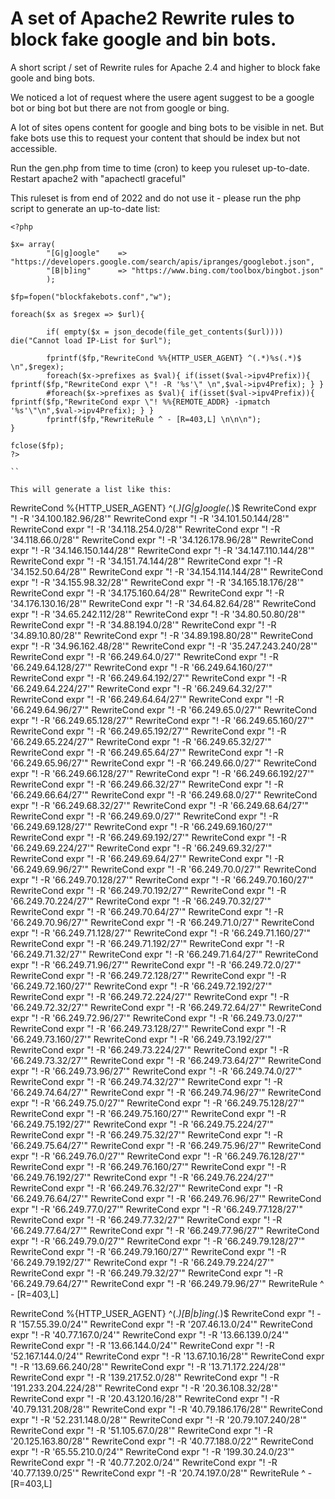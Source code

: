 # A set of Apache2 Rewrite rules to block fake google and bin bots.

A short script / set of Rewrite rules for Apache 2.4 and higher to block fake goole and bing bots.

We noticed a lot of request where the usere agent suggest to be a google bot or bing bot 
but there are not from google or bing.

A lot of sites opens content for google and bing bots to be visible in net. 
But fake bots use this to request your content that should be index but not accessible.

Run the gen.php from time to time (cron) to keep you ruleset up-to-date. Restart apache2 with "apachectl graceful"

This ruleset is from end of 2022 and do not use it - please run the php script to generate an up-to-date list:

```
<?php

$x= array(
        "[G|g]oogle"    => "https://developers.google.com/search/apis/ipranges/googlebot.json",
        "[B|b]ing"      => "https://www.bing.com/toolbox/bingbot.json"
        );

$fp=fopen("blockfakebots.conf","w");

foreach($x as $regex => $url){

        if( empty($x = json_decode(file_get_contents($url)))) die("Cannot load IP-List for $url");

        fprintf($fp,"RewriteCond %%{HTTP_USER_AGENT} ^(.*)%s(.*)$ \n",$regex);
        foreach($x->prefixes as $val){ if(isset($val->ipv4Prefix)){ fprintf($fp,"RewriteCond expr \"! -R '%s'\" \n",$val->ipv4Prefix); } }
        #foreach($x->prefixes as $val){ if(isset($val->ipv4Prefix)){ fprintf($fp,"RewriteCond expr \"! %%{REMOTE_ADDR} -ipmatch '%s'\"\n",$val->ipv4Prefix); } }
        fprintf($fp,"RewriteRule ^ - [R=403,L] \n\n\n");
}

fclose($fp);
?>

``

This will generate a list like this:

```
RewriteCond %{HTTP_USER_AGENT} ^(.*)[G|g]oogle(.*)$
RewriteCond expr "! -R '34.100.182.96/28'"
RewriteCond expr "! -R '34.101.50.144/28'"
RewriteCond expr "! -R '34.118.254.0/28'"
RewriteCond expr "! -R '34.118.66.0/28'"
RewriteCond expr "! -R '34.126.178.96/28'"
RewriteCond expr "! -R '34.146.150.144/28'"
RewriteCond expr "! -R '34.147.110.144/28'"
RewriteCond expr "! -R '34.151.74.144/28'"
RewriteCond expr "! -R '34.152.50.64/28'"
RewriteCond expr "! -R '34.154.114.144/28'"
RewriteCond expr "! -R '34.155.98.32/28'"
RewriteCond expr "! -R '34.165.18.176/28'"
RewriteCond expr "! -R '34.175.160.64/28'"
RewriteCond expr "! -R '34.176.130.16/28'"
RewriteCond expr "! -R '34.64.82.64/28'"
RewriteCond expr "! -R '34.65.242.112/28'"
RewriteCond expr "! -R '34.80.50.80/28'"
RewriteCond expr "! -R '34.88.194.0/28'"
RewriteCond expr "! -R '34.89.10.80/28'"
RewriteCond expr "! -R '34.89.198.80/28'"
RewriteCond expr "! -R '34.96.162.48/28'"
RewriteCond expr "! -R '35.247.243.240/28'"
RewriteCond expr "! -R '66.249.64.0/27'"
RewriteCond expr "! -R '66.249.64.128/27'"
RewriteCond expr "! -R '66.249.64.160/27'"
RewriteCond expr "! -R '66.249.64.192/27'"
RewriteCond expr "! -R '66.249.64.224/27'"
RewriteCond expr "! -R '66.249.64.32/27'"
RewriteCond expr "! -R '66.249.64.64/27'"
RewriteCond expr "! -R '66.249.64.96/27'"
RewriteCond expr "! -R '66.249.65.0/27'"
RewriteCond expr "! -R '66.249.65.128/27'"
RewriteCond expr "! -R '66.249.65.160/27'"
RewriteCond expr "! -R '66.249.65.192/27'"
RewriteCond expr "! -R '66.249.65.224/27'"
RewriteCond expr "! -R '66.249.65.32/27'"
RewriteCond expr "! -R '66.249.65.64/27'"
RewriteCond expr "! -R '66.249.65.96/27'"
RewriteCond expr "! -R '66.249.66.0/27'"
RewriteCond expr "! -R '66.249.66.128/27'"
RewriteCond expr "! -R '66.249.66.192/27'"
RewriteCond expr "! -R '66.249.66.32/27'"
RewriteCond expr "! -R '66.249.66.64/27'"
RewriteCond expr "! -R '66.249.68.0/27'"
RewriteCond expr "! -R '66.249.68.32/27'"
RewriteCond expr "! -R '66.249.68.64/27'"
RewriteCond expr "! -R '66.249.69.0/27'"
RewriteCond expr "! -R '66.249.69.128/27'"
RewriteCond expr "! -R '66.249.69.160/27'"
RewriteCond expr "! -R '66.249.69.192/27'"
RewriteCond expr "! -R '66.249.69.224/27'"
RewriteCond expr "! -R '66.249.69.32/27'"
RewriteCond expr "! -R '66.249.69.64/27'"
RewriteCond expr "! -R '66.249.69.96/27'"
RewriteCond expr "! -R '66.249.70.0/27'"
RewriteCond expr "! -R '66.249.70.128/27'"
RewriteCond expr "! -R '66.249.70.160/27'"
RewriteCond expr "! -R '66.249.70.192/27'"
RewriteCond expr "! -R '66.249.70.224/27'"
RewriteCond expr "! -R '66.249.70.32/27'"
RewriteCond expr "! -R '66.249.70.64/27'"
RewriteCond expr "! -R '66.249.70.96/27'"
RewriteCond expr "! -R '66.249.71.0/27'"
RewriteCond expr "! -R '66.249.71.128/27'"
RewriteCond expr "! -R '66.249.71.160/27'"
RewriteCond expr "! -R '66.249.71.192/27'"
RewriteCond expr "! -R '66.249.71.32/27'"
RewriteCond expr "! -R '66.249.71.64/27'"
RewriteCond expr "! -R '66.249.71.96/27'"
RewriteCond expr "! -R '66.249.72.0/27'"
RewriteCond expr "! -R '66.249.72.128/27'"
RewriteCond expr "! -R '66.249.72.160/27'"
RewriteCond expr "! -R '66.249.72.192/27'"
RewriteCond expr "! -R '66.249.72.224/27'"
RewriteCond expr "! -R '66.249.72.32/27'"
RewriteCond expr "! -R '66.249.72.64/27'"
RewriteCond expr "! -R '66.249.72.96/27'"
RewriteCond expr "! -R '66.249.73.0/27'"
RewriteCond expr "! -R '66.249.73.128/27'"
RewriteCond expr "! -R '66.249.73.160/27'"
RewriteCond expr "! -R '66.249.73.192/27'"
RewriteCond expr "! -R '66.249.73.224/27'"
RewriteCond expr "! -R '66.249.73.32/27'"
RewriteCond expr "! -R '66.249.73.64/27'"
RewriteCond expr "! -R '66.249.73.96/27'"
RewriteCond expr "! -R '66.249.74.0/27'"
RewriteCond expr "! -R '66.249.74.32/27'"
RewriteCond expr "! -R '66.249.74.64/27'"
RewriteCond expr "! -R '66.249.74.96/27'"
RewriteCond expr "! -R '66.249.75.0/27'"
RewriteCond expr "! -R '66.249.75.128/27'"
RewriteCond expr "! -R '66.249.75.160/27'"
RewriteCond expr "! -R '66.249.75.192/27'"
RewriteCond expr "! -R '66.249.75.224/27'"
RewriteCond expr "! -R '66.249.75.32/27'"
RewriteCond expr "! -R '66.249.75.64/27'"
RewriteCond expr "! -R '66.249.75.96/27'"
RewriteCond expr "! -R '66.249.76.0/27'"
RewriteCond expr "! -R '66.249.76.128/27'"
RewriteCond expr "! -R '66.249.76.160/27'"
RewriteCond expr "! -R '66.249.76.192/27'"
RewriteCond expr "! -R '66.249.76.224/27'"
RewriteCond expr "! -R '66.249.76.32/27'"
RewriteCond expr "! -R '66.249.76.64/27'"
RewriteCond expr "! -R '66.249.76.96/27'"
RewriteCond expr "! -R '66.249.77.0/27'"
RewriteCond expr "! -R '66.249.77.128/27'"
RewriteCond expr "! -R '66.249.77.32/27'"
RewriteCond expr "! -R '66.249.77.64/27'"
RewriteCond expr "! -R '66.249.77.96/27'"
RewriteCond expr "! -R '66.249.79.0/27'"
RewriteCond expr "! -R '66.249.79.128/27'"
RewriteCond expr "! -R '66.249.79.160/27'"
RewriteCond expr "! -R '66.249.79.192/27'"
RewriteCond expr "! -R '66.249.79.224/27'"
RewriteCond expr "! -R '66.249.79.32/27'"
RewriteCond expr "! -R '66.249.79.64/27'"
RewriteCond expr "! -R '66.249.79.96/27'"
RewriteRule ^ - [R=403,L]


RewriteCond %{HTTP_USER_AGENT} ^(.*)[B|b]ing(.*)$
RewriteCond expr "! -R '157.55.39.0/24'"
RewriteCond expr "! -R '207.46.13.0/24'"
RewriteCond expr "! -R '40.77.167.0/24'"
RewriteCond expr "! -R '13.66.139.0/24'"
RewriteCond expr "! -R '13.66.144.0/24'"
RewriteCond expr "! -R '52.167.144.0/24'"
RewriteCond expr "! -R '13.67.10.16/28'"
RewriteCond expr "! -R '13.69.66.240/28'"
RewriteCond expr "! -R '13.71.172.224/28'"
RewriteCond expr "! -R '139.217.52.0/28'"
RewriteCond expr "! -R '191.233.204.224/28'"
RewriteCond expr "! -R '20.36.108.32/28'"
RewriteCond expr "! -R '20.43.120.16/28'"
RewriteCond expr "! -R '40.79.131.208/28'"
RewriteCond expr "! -R '40.79.186.176/28'"
RewriteCond expr "! -R '52.231.148.0/28'"
RewriteCond expr "! -R '20.79.107.240/28'"
RewriteCond expr "! -R '51.105.67.0/28'"
RewriteCond expr "! -R '20.125.163.80/28'"
RewriteCond expr "! -R '40.77.188.0/22'"
RewriteCond expr "! -R '65.55.210.0/24'"
RewriteCond expr "! -R '199.30.24.0/23'"
RewriteCond expr "! -R '40.77.202.0/24'"
RewriteCond expr "! -R '40.77.139.0/25'"
RewriteCond expr "! -R '20.74.197.0/28'"
RewriteRule ^ - [R=403,L]

```
